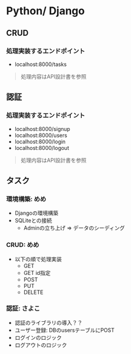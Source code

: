 # Python/ Django

## CRUD
### 処理実装するエンドポイント
- localhost:8000/tasks
> 処理内容はAPI設計書を参照
## 認証
### 処理実装するエンドポイント
- localhost:8000/signup
- localhost:8000/users
- localhost:8000/login
- localhost:8000/logout
> 処理内容はAPI設計書を参照


## タスク
### 環境構築: めめ
- Djangoの環境構築
- SQLiteとの接続
  - Adminの立ち上げ => データのシーディング
### CRUD: めめ
- 以下の順で処理実装
  - GET
  - GET id指定
  - POST
  - PUT
  - DELETE
### 認証: さよこ
  - 認証のライブラリの導入？？
  - ユーザー登録: DBのusersテーブルにPOST
  - ログインのロジック
  - ログアウトのロジック

